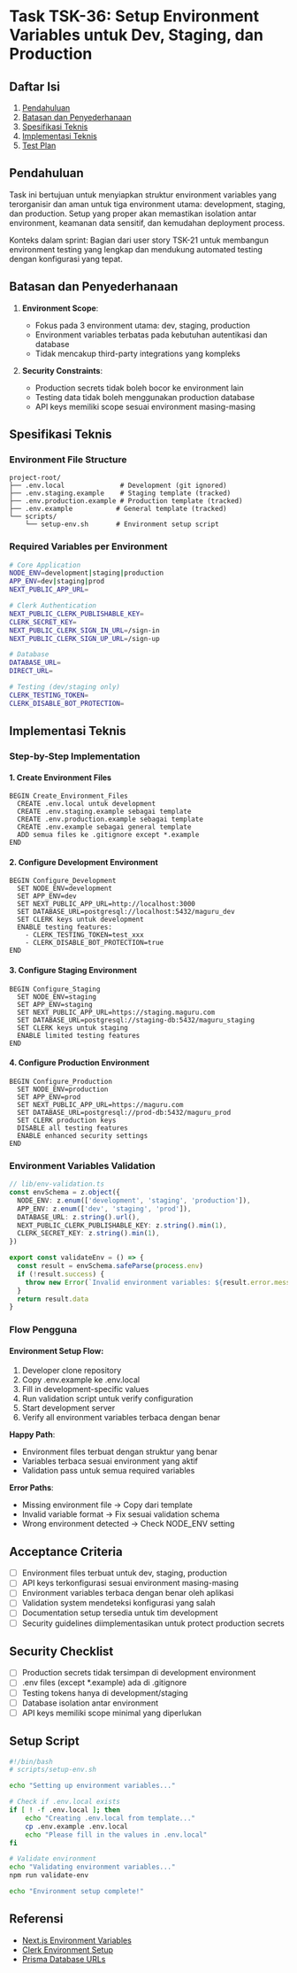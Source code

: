 # Task TSK-36: Setup Environment Variables untuk Dev, Staging, dan Production

## Daftar Isi

1. [Pendahuluan](#pendahuluan)
2. [Batasan dan Penyederhanaan](#batasan-dan-penyederhanaan)
3. [Spesifikasi Teknis](#spesifikasi-teknis)
4. [Implementasi Teknis](#implementasi-teknis)
5. [Test Plan](#test-plan)

## Pendahuluan

Task ini bertujuan untuk menyiapkan struktur environment variables yang terorganisir dan aman untuk tiga environment utama: development, staging, dan production. Setup yang proper akan memastikan isolation antar environment, keamanan data sensitif, dan kemudahan deployment process.

Konteks dalam sprint: Bagian dari user story TSK-21 untuk membangun environment testing yang lengkap dan mendukung automated testing dengan konfigurasi yang tepat.

## Batasan dan Penyederhanaan

1. **Environment Scope**:
   - Fokus pada 3 environment utama: dev, staging, production
   - Environment variables terbatas pada kebutuhan autentikasi dan database
   - Tidak mencakup third-party integrations yang kompleks

2. **Security Constraints**:
   - Production secrets tidak boleh bocor ke environment lain
   - Testing data tidak boleh menggunakan production database
   - API keys memiliki scope sesuai environment masing-masing

## Spesifikasi Teknis

### Environment File Structure

```
project-root/
├── .env.local              # Development (git ignored)
├── .env.staging.example    # Staging template (tracked)
├── .env.production.example # Production template (tracked)
├── .env.example           # General template (tracked)
└── scripts/
    └── setup-env.sh       # Environment setup script
```

### Required Variables per Environment

```bash
# Core Application
NODE_ENV=development|staging|production
APP_ENV=dev|staging|prod
NEXT_PUBLIC_APP_URL=

# Clerk Authentication
NEXT_PUBLIC_CLERK_PUBLISHABLE_KEY=
CLERK_SECRET_KEY=
NEXT_PUBLIC_CLERK_SIGN_IN_URL=/sign-in
NEXT_PUBLIC_CLERK_SIGN_UP_URL=/sign-up

# Database
DATABASE_URL=
DIRECT_URL=

# Testing (dev/staging only)
CLERK_TESTING_TOKEN=
CLERK_DISABLE_BOT_PROTECTION=
```

## Implementasi Teknis

### Step-by-Step Implementation

#### 1. Create Environment Files

```
BEGIN Create_Environment_Files
  CREATE .env.local untuk development
  CREATE .env.staging.example sebagai template
  CREATE .env.production.example sebagai template
  CREATE .env.example sebagai general template
  ADD semua files ke .gitignore except *.example
END
```

#### 2. Configure Development Environment

```
BEGIN Configure_Development
  SET NODE_ENV=development
  SET APP_ENV=dev
  SET NEXT_PUBLIC_APP_URL=http://localhost:3000
  SET DATABASE_URL=postgresql://localhost:5432/maguru_dev
  SET CLERK keys untuk development
  ENABLE testing features:
    - CLERK_TESTING_TOKEN=test_xxx
    - CLERK_DISABLE_BOT_PROTECTION=true
END
```

#### 3. Configure Staging Environment

```
BEGIN Configure_Staging
  SET NODE_ENV=staging
  SET APP_ENV=staging
  SET NEXT_PUBLIC_APP_URL=https://staging.maguru.com
  SET DATABASE_URL=postgresql://staging-db:5432/maguru_staging
  SET CLERK keys untuk staging
  ENABLE limited testing features
END
```

#### 4. Configure Production Environment

```
BEGIN Configure_Production
  SET NODE_ENV=production
  SET APP_ENV=prod
  SET NEXT_PUBLIC_APP_URL=https://maguru.com
  SET DATABASE_URL=postgresql://prod-db:5432/maguru_prod
  SET CLERK production keys
  DISABLE all testing features
  ENABLE enhanced security settings
END
```

### Environment Variables Validation

```typescript
// lib/env-validation.ts
const envSchema = z.object({
  NODE_ENV: z.enum(['development', 'staging', 'production']),
  APP_ENV: z.enum(['dev', 'staging', 'prod']),
  DATABASE_URL: z.string().url(),
  NEXT_PUBLIC_CLERK_PUBLISHABLE_KEY: z.string().min(1),
  CLERK_SECRET_KEY: z.string().min(1),
})

export const validateEnv = () => {
  const result = envSchema.safeParse(process.env)
  if (!result.success) {
    throw new Error(`Invalid environment variables: ${result.error.message}`)
  }
  return result.data
}
```

### Flow Pengguna

#### Environment Setup Flow:

1. Developer clone repository
2. Copy .env.example ke .env.local
3. Fill in development-specific values
4. Run validation script untuk verify configuration
5. Start development server
6. Verify all environment variables terbaca dengan benar

**Happy Path**:

- Environment files terbuat dengan struktur yang benar
- Variables terbaca sesuai environment yang aktif
- Validation pass untuk semua required variables

**Error Paths**:

- Missing environment file → Copy dari template
- Invalid variable format → Fix sesuai validation schema
- Wrong environment detected → Check NODE_ENV setting


## Acceptance Criteria

- [ ] Environment files terbuat untuk dev, staging, production
- [ ] API keys terkonfigurasi sesuai environment masing-masing
- [ ] Environment variables terbaca dengan benar oleh aplikasi
- [ ] Validation system mendeteksi konfigurasi yang salah
- [ ] Documentation setup tersedia untuk tim development
- [ ] Security guidelines diimplementasikan untuk protect production secrets

## Security Checklist

- [ ] Production secrets tidak tersimpan di development environment
- [ ] .env files (except \*.example) ada di .gitignore
- [ ] Testing tokens hanya di development/staging
- [ ] Database isolation antar environment
- [ ] API keys memiliki scope minimal yang diperlukan

## Setup Script

```bash
#!/bin/bash
# scripts/setup-env.sh

echo "Setting up environment variables..."

# Check if .env.local exists
if [ ! -f .env.local ]; then
    echo "Creating .env.local from template..."
    cp .env.example .env.local
    echo "Please fill in the values in .env.local"
fi

# Validate environment
echo "Validating environment variables..."
npm run validate-env

echo "Environment setup complete!"
```

## Referensi

- [Next.js Environment Variables](https://nextjs.org/docs/app/building-your-application/configuring/environment-variables)
- [Clerk Environment Setup](https://clerk.com/docs/deployments/overview)
- [Prisma Database URLs](https://www.prisma.io/docs/reference/database-reference/connection-urls)
